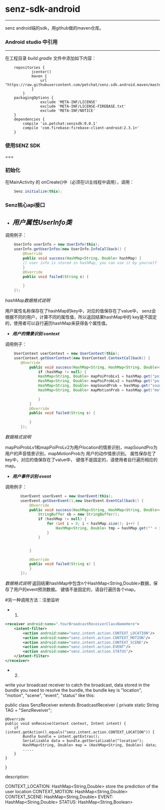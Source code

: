 # senz-sdk-android
---
senz android端的sdk，用github做的maven仓库。
### Android studio 中引用
---
在工程目录 *build.gradle* 文件中添加如下内容：
```
    repositories {
			jcenter()
			maven {
				url "https://raw.githubusercontent.com/petchat/senz.sdk.android.maven/master"
			}
		}
	packagingOptions {
		        exclude 'META-INF/LICENSE'
		        exclude 'META-INF/LICENSE-FIREBASE.txt'
		        exclude 'META-INF/NOTICE'
    }
	dependencies {
		compile 'io.petchat:senzsdk:0.0.1'
		compile 'com.firebase:firebase-client-android:2.3.1+'
	}
```


### 使用SENZ SDK
===
### 初始化
在MainActivity 的 onCreate()中（必须在UI主线程中调用），调用：
```java
    Senz.initialize(this);
```
### Senz核心api接口

- ***用户属性UserInfo类***
  ---  
调用例子：
```java
    UserInfo userInfo = new UserInfo(this);
    userInfo.getUserInfos(new UserInfo.InfoCallback() {
        @Override
        public void success(HashMap<String, Double> hashMap) {
        // user info is stored in hashMap, you can use it by yourself
        }
        @Override
        public void failed(String s) {
        
        }
    });
```
*hashMap数据格式说明*

用户属性名称保存在了hashMap的key中，对应的值保存在了value中，
senz会根据不同的用户，计算不同的属性值，所以返回结果hashMap中的
key是不固定的，使用者可以自行遍历hashMap来获得各个属性值。

- ***用户的情景识别 context***

调用例子：

 ```java
     UserContext userContext = new UserContext(this);
     userContext.getUserContext(new UserContext.ContextCallback() {
        @Override
            public void success(HashMap<String, HashMap<String, Double>> hashMap) {
                if (hashMap != null) {
                HashMap<String, Double> mapPoiProbLv1 = hashMap.get("poiProbLv1");
                HashMap<String, Double> mapPoiProbLv2 = hashMap.get("poiProbLv2");
                HashMap<String, Double> mapSoundProb = hashMap.get("soundProb");
                HashMap<String, Double> mapMotionProb = hashMap.get("motionProb");
                
                }
            }
            @Override
            public void failed(String s) {
              
            }
        });
 ```
*数据格式说明*
 
 mapPoiProbLv1和mapPoiProLv2为用户location的情景识别，mapSoundPro为用户的声音情景识别，mapMotionProb为
 用户的动作情景识别。
 属性保存在了key中，对应的值保存在了value中，
 键值不是固定的，请使用者自行遍历相应的map。
 
 - ***用户事件识别 event***
 
 调用例子：

 ```java
        UserEvent userEvent = new UserEvent(this);
        userEvent.getUserEvent(1,new UserEvent.EventCallback() {
            @Override
            public void success(HashMap<String, HashMap<String, Double>> hashMap) {
                StringBuffer sb = new StringBuffer();
                if (hashMap != null) {
                    for (int i = 0; i < hashMap.size(); i++) {
                        HashMap<String, Double> tmp = hashMap.get("" + i);
                    }
                }


            }

            @Override
            public void failed(String s) {
            }
        });
 ```
 *数据格式说明*
 返回结果hashMap中包含n个HashMap<String,Double>数据，保存了用户的event预测数据。
 键值不是固定的，请自行遍历各个map。
 

#另一种调用方法：注册监听

 - 1.
<!-- Declare your own receiver with the events you would like to receive from the SDK -->
```xml
<receiver android:name=".YourBroadcastReceiverClassNameHere">
    <intent-filter>
        <action android:name="senz.intent.action.CONTEXT_LOCATION"/>
        <action android:name="senz.intent.action.CONTEXT_MOTION"/>
        <action android:name="senz.intent.action.CONTEXT_SCENE"/>
        <action android:name="senz.intent.action.EVENT"/>
        <action android:name="senz.intent.action.STATUS"/>
    </intent-filter>
</receiver>
```

 - 2.
write your broadcast receiver to catch the broadcast, data stored in the bundle 
you need to resolve the bundle, the bundle key is "location", "motion", "scene", "event", "status" 
like this:

public class SenzReceiver extends BroadcastReceiver {
    private static String TAG = "SenzReveiver";

    @Override
    public void onReceive(Context context, Intent intent) {
        if (intent.getAction().equals("senz.intent.action.CONTEXT_LOCATION")) {
            Bundle bundle = intent.getExtras();
            Serializable data = bundle.getSerializable("location");
            HashMap<String, Double> map = (HashMap<String, Double>) data;
            .....
        }
	}
}

description:

CONTEXT_LOCATION: HashMap<String,Double> store the prediction of the user location
CONTEXT_MOTION: HashMap<String,Double> 
CONTEXT_SCENE: HashMap<String,Double>
EVENT: HashMap<String,Double>
STATUS: HashMap<String,Boolean>
 
 
 
 













